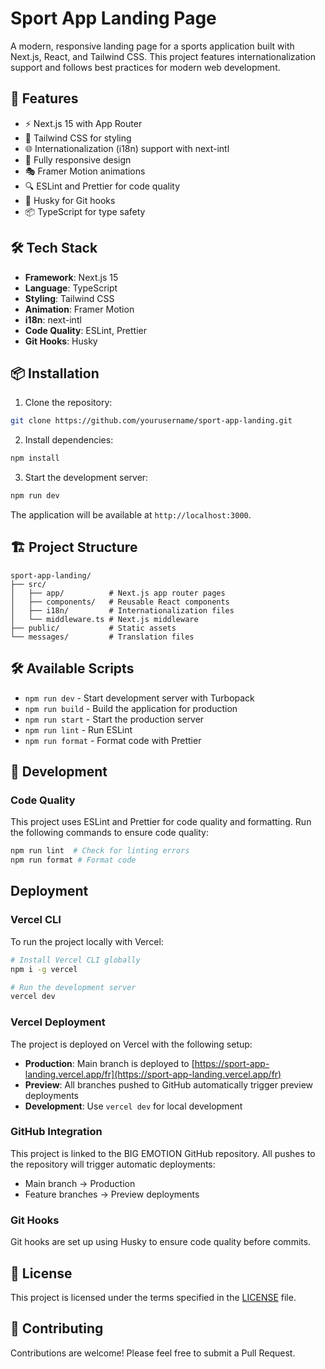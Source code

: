 # Sport App Landing Page

A modern, responsive landing page for a sports application built with Next.js, React, and Tailwind CSS. This project features internationalization support and follows best practices for modern web development.

## 🚀 Features

- ⚡ Next.js 15 with App Router
- 🎨 Tailwind CSS for styling
- 🌐 Internationalization (i18n) support with next-intl
- 📱 Fully responsive design
- 🎭 Framer Motion animations
- 🔍 ESLint and Prettier for code quality
- 🐶 Husky for Git hooks
- 📦 TypeScript for type safety

## 🛠️ Tech Stack

- **Framework**: Next.js 15
- **Language**: TypeScript
- **Styling**: Tailwind CSS
- **Animation**: Framer Motion
- **i18n**: next-intl
- **Code Quality**: ESLint, Prettier
- **Git Hooks**: Husky

## 📦 Installation

1. Clone the repository:
```bash
git clone https://github.com/yourusername/sport-app-landing.git
```

2. Install dependencies:
```bash
npm install
```

3. Start the development server:
```bash
npm run dev
```

The application will be available at `http://localhost:3000`.

## 🏗️ Project Structure

```
sport-app-landing/
├── src/
│   ├── app/          # Next.js app router pages
│   ├── components/   # Reusable React components
│   ├── i18n/         # Internationalization files
│   └── middleware.ts # Next.js middleware
├── public/           # Static assets
└── messages/         # Translation files
```

## 🛠️ Available Scripts

- `npm run dev` - Start development server with Turbopack
- `npm run build` - Build the application for production
- `npm run start` - Start the production server
- `npm run lint` - Run ESLint
- `npm run format` - Format code with Prettier

## 🔧 Development

### Code Quality

This project uses ESLint and Prettier for code quality and formatting. Run the following commands to ensure code quality:

```bash
npm run lint  # Check for linting errors
npm run format # Format code
```

## Deployment

### Vercel CLI

To run the project locally with Vercel:
```bash
# Install Vercel CLI globally
npm i -g vercel

# Run the development server
vercel dev
```

### Vercel Deployment

The project is deployed on Vercel with the following setup:

- **Production**: Main branch is deployed to [https://sport-app-landing.vercel.app/fr](https://sport-app-landing.vercel.app/fr)
- **Preview**: All branches pushed to GitHub automatically trigger preview deployments
- **Development**: Use `vercel dev` for local development

### GitHub Integration

This project is linked to the BIG EMOTION GitHub repository. All pushes to the repository will trigger automatic deployments:
- Main branch → Production
- Feature branches → Preview deployments

### Git Hooks

Git hooks are set up using Husky to ensure code quality before commits.

## 📝 License

This project is licensed under the terms specified in the [LICENSE](LICENSE) file.

## 🤝 Contributing

Contributions are welcome! Please feel free to submit a Pull Request.
